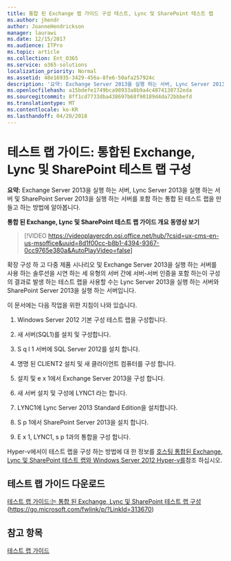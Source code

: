 ```yaml
---
title: 통합 된 Exchange 랩 가이드 구성 테스트, Lync 및 SharePoint 테스트 랩
ms.author: jhendr
author: JoanneHendrickson
manager: laurawi
ms.date: 12/15/2017
ms.audience: ITPro
ms.topic: article
ms.collection: Ent_O365
ms.service: o365-solutions
localization_priority: Normal
ms.assetid: 48e16935-3429-456a-8fe6-50afa257924c
description: '요약: Exchange Server 2013을 실행 하는 서버, Lync Server 2013을 실행 하는 서버 및 SharePoint Server 2013을 실행 하는 서버를 포함 하는 통합 된 테스트 랩을 만들고 하는 방법에 알아봅니다.'
ms.openlocfilehash: a15bdefe1749bca98933a8b9a4c4874130732eda
ms.sourcegitcommit: 8ff1cd7733dba438697b68f90189d4da72bbbefd
ms.translationtype: MT
ms.contentlocale: ko-KR
ms.lasthandoff: 04/20/2018
---
```

# <a name="test-lab-guide-configure-an-integrated-exchange-lync-and-sharepoint-test-lab"></a>테스트 랩 가이드: 통합된 Exchange, Lync 및 SharePoint 테스트 랩 구성

 **요약:** Exchange Server 2013을 실행 하는 서버, Lync Server 2013을 실행 하는 서버 및 SharePoint Server 2013을 실행 하는 서버를 포함 하는 통합 된 테스트 랩을 만들고 하는 방법에 알아봅니다.
 
**통합 된 Exchange, Lync 및 SharePoint 테스트 랩 가이드 개요 동영상 보기**

> [!VIDEO https://videoplayercdn.osi.office.net/hub/?csid=ux-cms-en-us-msoffice&uuid=8d1f00cc-b8b1-4394-9367-0cc9765e380a&AutoPlayVideo=false]
 
확장 구성 하 고 다중 제품 시나리오 및 Exchange Server 2013을 실행 하는 서버를 사용 하는 솔루션을 시연 하는 세 유형의 서버 간에 서버-서버 인증을 포함 하는이 구성의 결과로 발생 하는 테스트 랩을 사용할 수는 Lync Server 2013을 실행 하는 서버와 SharePoint Server 2013을 실행 하는 서버입니다.
  
이 문서에는 다음 작업을 위한 지침이 나와 있습니다.
  
1. Windows Server 2012 기본 구성 테스트 랩을 구성합니다.
    
2. 새 서버(SQL1)를 설치 및 구성합니다.
    
3. S q l 1 서버에 SQL Server 2012를 설치 합니다.
    
4. 명명 된 CLIENT2 설치 및 새 클라이언트 컴퓨터를 구성 합니다.
    
5. 설치 및 e x 1에서 Exchange Server 2013을 구성 합니다.
    
6. 새 서버 설치 및 구성에 LYNC1 라는 합니다.
    
7. LYNC1에 Lync Server 2013 Standard Edition을 설치합니다.
    
8. S p 1에서 SharePoint Server 2013을 설치 합니다.
    
9. E x 1, LYNC1, s p 1과의 통합을 구성 합니다.
    
Hyper-v에서이 테스트 랩을 구성 하는 방법에 대 한 정보를 [호스팅 통합된 Exchange, Lync 및 SharePoint 테스트 랩와 Windows Server 2012 Hyper-v를](https://social.technet.microsoft.com/wiki/contents/articles/18483.hosting-the-integrated-exchange-lync-and-sharepoint-test-lab-with-windows-server-2012-hyper-v.aspx)참조 하십시오.
  
## <a name="download-the-test-lab-guide"></a>테스트 랩 가이드 다운로드

[테스트 랩 가이드:는 통합 된 Exchange, Lync 및 SharePoint 테스트 랩 구성](https://go.microsoft.com/fwlink/p/?LinkId=313670) (https://go.microsoft.com/fwlink/p/?LinkId=313670)
  
## <a name="see-also"></a>참고 항목

[테스트 랩 가이드](https://go.microsoft.com/fwlink/p/?LinkId=202817)




